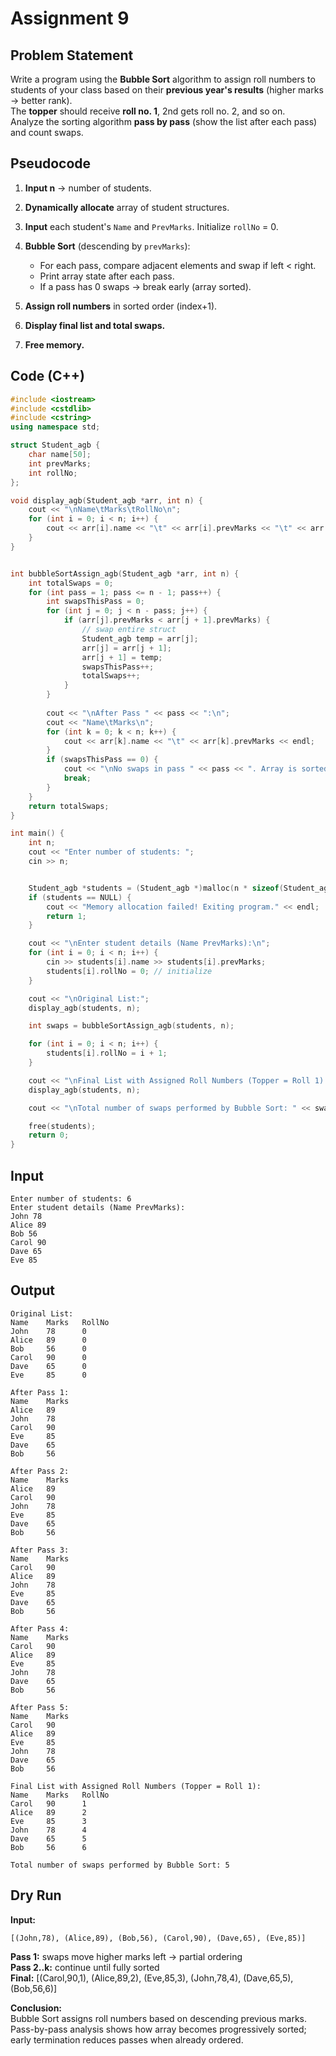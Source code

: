 # Assignment 9

## Problem Statement
Write a program using the **Bubble Sort** algorithm to assign roll numbers to students of your class based on their **previous year's results** (higher marks → better rank).  
The **topper** should receive **roll no. 1**, 2nd gets roll no. 2, and so on.  
Analyze the sorting algorithm **pass by pass** (show the list after each pass) and count swaps.

## Pseudocode
1. **Input n** → number of students. 

2. **Dynamically allocate** array of student structures.  

3. **Input** each student's `Name` and `PrevMarks`. Initialize `rollNo` = 0.  

4. **Bubble Sort** (descending by `prevMarks`):  
   - For each pass, compare adjacent elements and swap if left < right.  
   - Print array state after each pass.  
   - If a pass has 0 swaps → break early (array sorted).  
5. **Assign roll numbers** in sorted order (index+1).  

6. **Display final list and total swaps.**  

7. **Free memory.**

## Code (C++)
```cpp
#include <iostream>
#include <cstdlib>
#include <cstring>
using namespace std;

struct Student_agb {
    char name[50];
    int prevMarks;
    int rollNo;
};

void display_agb(Student_agb *arr, int n) {
    cout << "\nName\tMarks\tRollNo\n";
    for (int i = 0; i < n; i++) {
        cout << arr[i].name << "\t" << arr[i].prevMarks << "\t" << arr[i].rollNo << endl;
    }
}


int bubbleSortAssign_agb(Student_agb *arr, int n) {
    int totalSwaps = 0;
    for (int pass = 1; pass <= n - 1; pass++) {
        int swapsThisPass = 0;
        for (int j = 0; j < n - pass; j++) {
            if (arr[j].prevMarks < arr[j + 1].prevMarks) {
                // swap entire struct
                Student_agb temp = arr[j];
                arr[j] = arr[j + 1];
                arr[j + 1] = temp;
                swapsThisPass++;
                totalSwaps++;
            }
        }
       
        cout << "\nAfter Pass " << pass << ":\n";
        cout << "Name\tMarks\n";
        for (int k = 0; k < n; k++) {
            cout << arr[k].name << "\t" << arr[k].prevMarks << endl;
        }
        if (swapsThisPass == 0) {
            cout << "\nNo swaps in pass " << pass << ". Array is sorted early.\n";
            break;
        }
    }
    return totalSwaps;
}

int main() {
    int n;
    cout << "Enter number of students: ";
    cin >> n;


    Student_agb *students = (Student_agb *)malloc(n * sizeof(Student_agb));
    if (students == NULL) {
        cout << "Memory allocation failed! Exiting program." << endl;
        return 1;
    }

    cout << "\nEnter student details (Name PrevMarks):\n";
    for (int i = 0; i < n; i++) {
        cin >> students[i].name >> students[i].prevMarks;
        students[i].rollNo = 0; // initialize
    }

    cout << "\nOriginal List:";
    display_agb(students, n);

    int swaps = bubbleSortAssign_agb(students, n);

    for (int i = 0; i < n; i++) {
        students[i].rollNo = i + 1;
    }

    cout << "\nFinal List with Assigned Roll Numbers (Topper = Roll 1):";
    display_agb(students, n);

    cout << "\nTotal number of swaps performed by Bubble Sort: " << swaps << endl;

    free(students);
    return 0;
}
```

## Input
```
Enter number of students: 6
Enter student details (Name PrevMarks):
John 78
Alice 89
Bob 56
Carol 90
Dave 65
Eve 85
```

## Output
```
Original List:
Name    Marks   RollNo
John    78      0
Alice   89      0
Bob     56      0
Carol   90      0
Dave    65      0
Eve     85      0

After Pass 1:
Name    Marks
Alice   89
John    78
Carol   90
Eve     85
Dave    65
Bob     56

After Pass 2:
Name    Marks
Alice   89
Carol   90
John    78
Eve     85
Dave    65
Bob     56

After Pass 3:
Name    Marks
Carol   90
Alice   89
John    78
Eve     85
Dave    65
Bob     56

After Pass 4:
Name    Marks
Carol   90
Alice   89
Eve     85
John    78
Dave    65
Bob     56

After Pass 5:
Name    Marks
Carol   90
Alice   89
Eve     85
John    78
Dave    65
Bob     56

Final List with Assigned Roll Numbers (Topper = Roll 1):
Name    Marks   RollNo
Carol   90      1
Alice   89      2
Eve     85      3
John    78      4
Dave    65      5
Bob     56      6

Total number of swaps performed by Bubble Sort: 5
```


## Dry Run
**Input:**
```
[(John,78), (Alice,89), (Bob,56), (Carol,90), (Dave,65), (Eve,85)]
```

**Pass 1:** swaps move higher marks left → partial ordering  
**Pass 2..k:** continue until fully sorted  
**Final:** [(Carol,90,1), (Alice,89,2), (Eve,85,3), (John,78,4), (Dave,65,5), (Bob,56,6)]

 **Conclusion:**  
Bubble Sort assigns roll numbers based on descending previous marks.  
Pass-by-pass analysis shows how array becomes progressively sorted; early termination reduces passes when already ordered.
